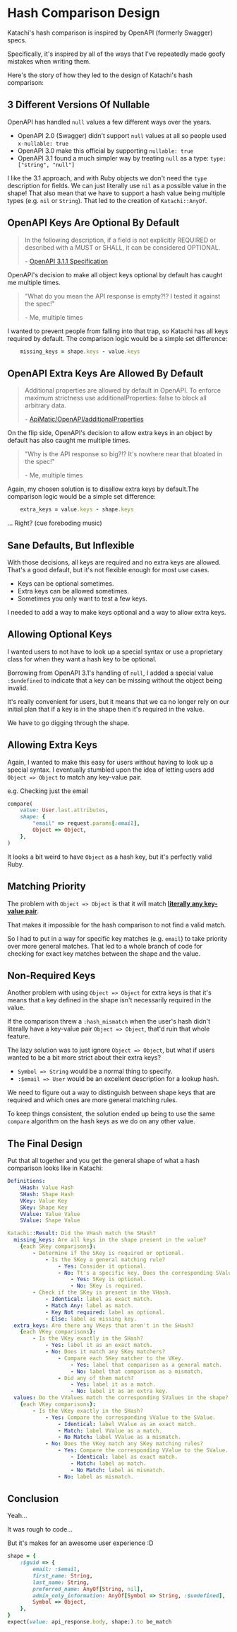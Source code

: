 # Hash Comparison Design

Katachi's hash comparison is inspired by OpenAPI (formerly Swagger) specs.

Specifically, it's inspired by all of the ways that I've repeatedly made
goofy mistakes when writing them.

Here's the story of how they led to the design of Katachi's hash comparison:

## 3 Different Versions Of Nullable

OpenAPI has handled `null` values a few different ways over the years.

- OpenAPI 2.0 (Swagger) didn't support `null` values at all so people used `x-nullable: true`
- OpenAPI 3.0 make this official by supporting `nullable: true`
- OpenAPI 3.1 found a much simpler way by treating `null` as a type: `type: ["string", "null"]`

I like the 3.1 approach, and with Ruby objects we don't need the `type` description for fields.
We can just literally use `nil` as a possible value in the shape!
That also mean that we have to support a hash value being multiple types (e.g. `nil` or `String`).
That led to the creation of `Katachi::AnyOf`.

## OpenAPI Keys Are Optional By Default

> In the following description, if a field is not explicitly REQUIRED
> or described with a MUST or SHALL, it can be considered OPTIONAL.
>
> \- [OpenAPI 3.1.1 Specification](https://spec.openapis.org/oas/v3.1.1)

OpenAPI's decision to make all object keys optional by default has
caught me multiple times.

> "What do you mean the API response is empty?!? I tested it against the spec!"
>
> \- Me, multiple times

I wanted to prevent people from falling into that trap, so Katachi has all keys required
by default. The comparison logic would be a simple set difference:

```ruby
    missing_keys = shape.keys - value.keys
```

## OpenAPI Extra Keys Are Allowed By Default

> Additional properties are allowed by default in OpenAPI.
> To enforce maximum strictness use additionalProperties: false to block all arbitrary data.
>
> \- [ApiMatic/OpenAPI/additionalProperties](https://www.apimatic.io/openapi/additionalproperties)

On the flip side, OpenAPI's decision to allow extra keys in an object by default has also
caught me multiple times.

> "Why is the API response so big?!? It's nowhere near that bloated in the spec!"
>
> \- Me, multiple times

Again, my chosen solution is to disallow extra keys by default.The comparison logic would be a simple set difference:

```ruby
    extra_keys = value.keys - shape.keys
```

... Right? (cue foreboding music)

## Sane Defaults, But Inflexible

With those decisions, all keys are required and no extra keys are allowed.
That's a good default, but it's not flexible enough for most use cases.

- Keys can be optional sometimes.
- Extra keys can be allowed sometimes.
- Sometimes you only want to test a few keys.

I needed to add a way to make keys optional and a way to allow extra keys.

## Allowing Optional Keys

I wanted users to not have to look up a special syntax or use a proprietary class for when
they want a hash key to be optional.

Borrowing from OpenAPI 3.1's handling of `null`, I added a special value `:$undefined` to indicate
that a key can be missing without the object being invalid.

It's really convenient for users, but it means that we ca no longer rely on our initial plan that if a key is in the shape then it's required in the value.

We have to go digging through the shape.

## Allowing Extra Keys

Again, I wanted to make this easy for users without having to look up a special syntax. I eventually stumbled upon the idea of letting users add `Object => Object` to match any key-value pair.

e.g. Checking just the email

```ruby
compare(
    value: User.last.attributes,
    shape: {
        "email" => request.params[:email],
        Object => Object,
    },
)
```

It looks a bit weird to have `Object` as a hash key, but it's perfectly valid Ruby.

## Matching Priority

The problem with `Object => Object` is that it will match <ins>**literally any key-value pair**</ins>.

That makes it impossible for the hash comparison to not find a valid match.

So I had to put in a way for specific key matches (e.g. `email`) to take priority
over more general matches. That led to a whole branch of code for checking for exact key matches
between the shape and the value.

## Non-Required Keys

Another problem with using `Object => Object` for extra keys is that it's means that a key defined in the shape isn't necessarily required in the value.

If the comparison threw a `:hash_mismatch` when the user's hash didn't literally have a key-value pair `Object => Object`, that'd ruin that whole feature.

The lazy solution was to just ignore `Object => Object`, but what if users wanted to be a bit more strict about their extra keys?

- `Symbol => String` would be a normal thing to specify.
- `:$email => User` would be an excellent description for a lookup hash.

We need to figure out a way to distinguish between shape keys that are required and which ones are more general matching rules.

To keep things consistent, the solution ended up being to use the same `compare` algorithm on the hash keys as we do on any other value.

## The Final Design

Put that all together and you get the general shape of what a hash comparison looks like in Katachi:

```yaml
Definitions:
    VHash: Value Hash
    SHash: Shape Hash
    VKey: Value Key
    SKey: Shape Key
    VValue: Value Value
    SValue: Shape Value

Katachi::Result: Did the VHash match the SHash?
  missing_keys: Are all keys in the shape present in the value?
    {each SKey comparisons}:
        - Determine if the SKey is required or optional.
            - Is the SKey a general matching rule?
                - Yes: Consider it optional.
                - No: Tt's a specific key. Does the corresponding SValue contain :$undefined?
                    - Yes: SKey is optional.
                    - No: SKey is required.
        - Check if the SKey is present in the VHash.
            - Identical: label as exact match.
            - Match Any: label as match.
            - Key Not required: label as optional.
            - Else: label as missing key.
  extra_keys: Are there any VKeys that aren't in the SHash?
    {each VKey comparisons}:
        - Is the VKey exactly in the SHash?
            - Yes: label it as an exact match.
            - No: Does it match any SKey matchers?
                - Compare each SKey matcher to the VKey.
                    - Yes: label that comparison as a general match.
                    - No: label that comparison as a mismatch.
                - Did any of them match?
                    - Yes: label it as a match.
                    - No: label it as an extra key.
  values: Do the VValues match the corresponding SValues in the shape?
    {each VKey comparisons}:
        - Is the VKey exactly in the SHash?
            - Yes: Compare the corresponding VValue to the SValue.
                - Identical: label VValue as an exact match.
                - Match: label VValue as a match.
                - No Match: label VValue as a mismatch.
            - No: Does the VKey match any SKey matching rules?
                - Yes: Compare the corresponding VValue to the SValue.
                    - Identical: label as exact match.
                    - Match: label as match.
                    - No Match: label as mismatch.
                - No: label as mismatch.
```

## Conclusion

Yeah...

It was rough to code...

But it's makes for an awesome user experience :D

```ruby
shape = {
    :$guid => {
        email: :$email,
        first_name: String,
        last_name: String,
        preferred_name: AnyOf[String, nil],
        admin_only_information: AnyOf[Symbol => String, :$undefined],
        Symbol => Object,
    },
}
expect(value: api_response.body, shape:).to be_match
```
